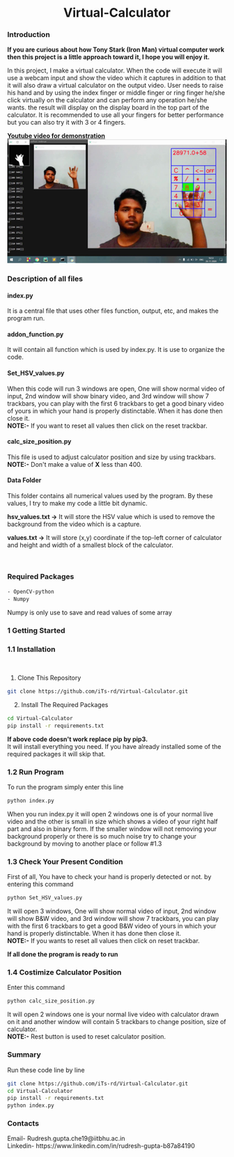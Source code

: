 <h1 align="center"> Virtual-Calculator </h1>

<h3>Introduction</h3>

<strong>If you are curious about how Tony Stark (Iron Man) virtual computer work then this project is a little approach toward it, I hope you will enjoy it.
 </strong>

In this project, I make a virtual calculator. When the code will execute it will use a webcam input and show the video which it captures in addition to that it will also draw a virtual calculator on the output video. User needs to raise his hand and by using the index finger or middle finger or ring finger he/she click virtually on the calculator and can perform any operation he/she wants. the result will display on the display board in the top part of the calculator. It is recommended to use all your fingers for better performance but you can also try it with 3 or 4 fingers.

<a href="#"><strong>Youtube video for demonstration</strong></a><br>
<a href="#"><img src="data/thumbnail.png"></a>


<h3>Description of all files</h3>

<h4>index.py</h4>

It is a central file that uses other files function, output, etc, and makes the program run.

<h4>addon_function.py</h4>

It will contain all function which is used by index.py. It is use to organize the code.


<h4>Set_HSV_values.py</h4>

When this code will run 3 windows are open, One will show normal video of input, 2nd window will show binary video, and 3rd window will show 7 trackbars, you can play with the first 6 trackbars to get a good binary video of yours in which your hand is properly distinctable. When it has done then close it. <br>
<strong>NOTE:-</strong> If you want to reset all values then click on the reset trackbar.


<h4>calc_size_position.py</h4>

This file is used to adjust calculator position and size by using trackbars. <br>
<strong>NOTE:-</strong> Don't make a value of <strong>X</strong> less than 400.


<h4>Data Folder</h4>

This folder contains all numerical values used by the program. By these values, I try to make my code a little bit dynamic.

<strong>hsv_values.txt -></strong> It will store the HSV value which is used to remove the background from the video which is a capture.

<strong>values.txt -></strong> It will store (x,y) coordinate if the top-left corner of calculator and height and width of a smallest block of the calculator.




<br>

<h3>Required Packages</h3>

```bash
- OpenCV-python
- Numpy
```

Numpy is only use to save and read values of some array
<br>


<h3>1 Getting Started</h3>


<h3>1.1 Installation</h3>

   
1. Clone This Repository
   
```bash
git clone https://github.com/iTs-rd/Virtual-Calculator.git
```
   
2. Install The Required Packages
```bash
cd Virtual-Calculator
pip install -r requirements.txt
```
<strong>If above code doesn't work replace pip by pip3.</strong><br>
It will install everything you need. If you have already installed some of the required packages it will skip that.

<h3>1.2 Run Program</h3>

To run the program simply enter this line

```bash
python index.py
```

When you run index.py it will open 2 windows one is of your normal live video and the other is small in size which shows a video of your right half part and also in binary form. If the smaller window will not removing your background properly or there is so much noise try to change your background by moving to another place or follow #1.3


<h3>1.3 Check Your Present Condition </h3>

First of all, You have to check your hand is properly detected or not. by entering this command

```bash
python Set_HSV_values.py
```

It will open 3 windows, One will show normal video of input, 2nd window will show B&W video, and 3rd window will show 7 trackbars, you can play with the first 6 trackbars to get a good B&W video of yours in which your hand is properly distinctable. When it has done then close it. <br>
<strong>NOTE:-</strong> If you wants to reset all values then click on reset trackbar.

<strong>If all done the program is ready to run</strong>


<h3>1.4 Costimize Calculator Position</h3>

Enter this command

```bash
python calc_size_position.py
```

It will open 2 windows one is your normal live video with calculator drawn on it and another window will contain 5 trackbars to change position, size of calculator. <br>
<strong>NOTE:-</strong> Rest button is used to reset calculator position.


<h3>Summary</h3>

Run these code line by line

```bash
git clone https://github.com/iTs-rd/Virtual-Calculator.git
cd Virtual-Calculator
pip install -r requirements.txt
python index.py
```

<h3>Contacts</h3>
Email- Rudresh.gupta.che19@iitbhu.ac.in <br>
Linkedin- https://www.linkedin.com/in/rudresh-gupta-b87a84190
